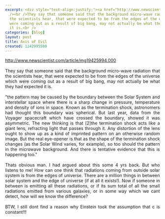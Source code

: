 ```yaml
---
excerpt: <div style="text-align:justify;"><a href="http://www.newscientist.com/article/mg19425994.000">http://www.newscientist.com/article/mg19425994.000</a><br
  /><br />They say that someone said that the background micro-wave radiation that
  the scientists hear, that were expected to be from the edges of the universe which
  were coming out as a result of big bang, may not actually be what they had expected
  it is.<br />
categories: [blog]
layout: post
title: Axis of Evil
created: 1242995580
---
```

<div style="text-align:justify;"><a href="http://www.newscientist.com/article/mg19425994.000">http://www.newscientist.com/article/mg19425994.000</a><br /><br />They say that someone said that the background micro-wave radiation that the scientists hear, that were expected to be from the edges of the universe which were coming out as a result of big bang, may not actually be what they had expected it is.<br /><br />"the pattern may be caused by the boundary between the Solar System and interstellar space where there is a sharp change in pressure, temperature and density of ions in space. Known as the termination shock, astronomers had thought this boundary was spherical. But last year, data from the Voyager spacecraft which have crossed the boundary, showed it was asymmetric. The new thinking is that [2]the termination shock acts like a giant lens, refracting light that passes through it. Any distortion of the lens ought to show up as a kind of imprinted pattern on an otherwise random image. But the real eye-opener is that as the shape of the termination shock changes (as the Solar Wind varies, for example), so too should the pattern in the  microwave background. And there is tentative evidence that this is happening too."<br /><br />Thats obvious man. I had argued about this some 4 yrs back. But who listens to me! How can one think that radiations coming from outside solar system is from the edges of universe. There are a million things in between solar system and the edge of universe (if at all it exists!). Now if someone in between is emitting all these radiations, or if its sum total of all the small radiations emitted from various galaxies, or in some way which we cant detect, how will we know the difference?<br /><br />BTW, I still dont find a reason why Einstein took the assumption that c is constant!!!</div>
